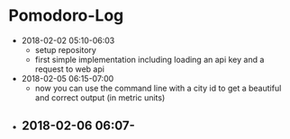# Pomodoro-Log

- 2018-02-02 05:10-06:03
  - setup repository
  - first simple implementation including loading an api key and a request to web api
- 2018-02-05 06:15-07:00
  - now you can use the command line with a city id to get a beautiful and correct output
    (in metric units)
- 2018-02-06 06:07-
  - 